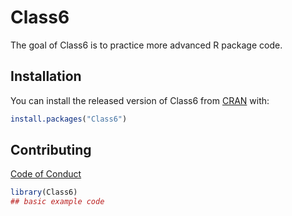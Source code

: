 
# Class6

<!-- badges: start -->
<!-- badges: end -->

The goal of Class6 is to practice more advanced R package code. 

## Installation

You can install the released version of Class6 from [CRAN](https://CRAN.R-project.org) with:

``` r
install.packages("Class6")
```

## Contributing
[Code of Conduct](https://github.com/zacharyfgarcia/DATA-598-WI20-week-7/blob/master/CODE_OF_CONDUCT.md)

``` r
library(Class6)
## basic example code
```

